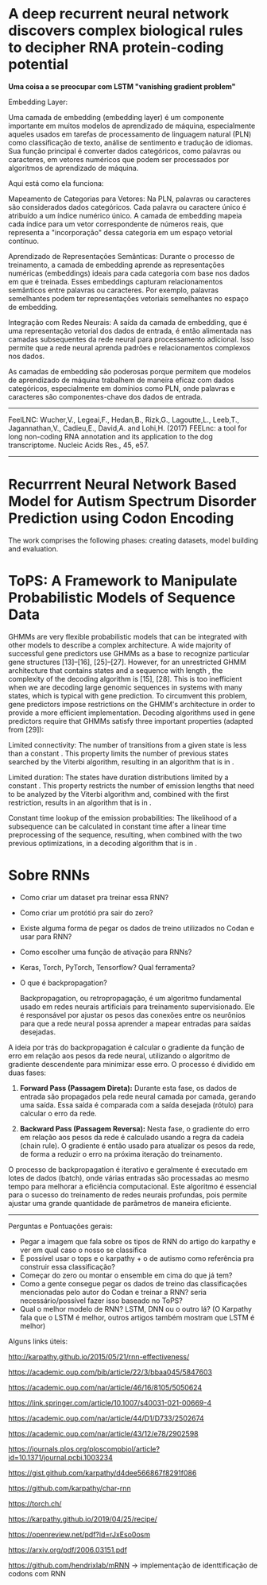 


# A deep recurrent neural network discovers complex biological rules to decipher RNA protein-coding potential

**Uma coisa a se preocupar com LSTM "vanishing gradient problem"**

Embedding Layer:

Uma camada de embedding (embedding layer) é um componente importante em muitos modelos de aprendizado de máquina, especialmente aqueles usados em tarefas de processamento de linguagem natural (PLN) como classificação de texto, análise de sentimento e tradução de idiomas. Sua função principal é converter dados categóricos, como palavras ou caracteres, em vetores numéricos que podem ser processados por algoritmos de aprendizado de máquina.

Aqui está como ela funciona:

Mapeamento de Categorias para Vetores: Na PLN, palavras ou caracteres são considerados dados categóricos. Cada palavra ou caractere único é atribuído a um índice numérico único. A camada de embedding mapeia cada índice para um vetor correspondente de números reais, que representa a "incorporação" dessa categoria em um espaço vetorial contínuo.

Aprendizado de Representações Semânticas: Durante o processo de treinamento, a camada de embedding aprende as representações numéricas (embeddings) ideais para cada categoria com base nos dados em que é treinada. Esses embeddings capturam relacionamentos semânticos entre palavras ou caracteres. Por exemplo, palavras semelhantes podem ter representações vetoriais semelhantes no espaço de embedding.

Integração com Redes Neurais: A saída da camada de embedding, que é uma representação vetorial dos dados de entrada, é então alimentada nas camadas subsequentes da rede neural para processamento adicional. Isso permite que a rede neural aprenda padrões e relacionamentos complexos nos dados.

As camadas de embedding são poderosas porque permitem que modelos de aprendizado de máquina trabalhem de maneira eficaz com dados categóricos, especialmente em domínios como PLN, onde palavras e caracteres são componentes-chave dos dados de entrada.

---

FeelLNC: Wucher,V., Legeai,F., Hedan,B., Rizk,G., Lagoutte,L., Leeb,T.,
Jagannathan,V., Cadieu,E., David,A. and Lohi,H. (2017) FEELnc: a
tool for long non-coding RNA annotation and its application to the
dog transcriptome. Nucleic Acids Res., 45, e57.

---

#  Recurrrent Neural Network Based Model for Autism Spectrum Disorder Prediction using Codon Encoding

The work comprises the following phases: creating datasets, model building and evaluation.

# ToPS: A Framework to Manipulate Probabilistic Models of Sequence Data

GHMMs are very flexible probabilistic models that can be integrated with other models to describe a complex architecture. A wide majority of successful gene predictors use GHMMs as a base to recognize particular gene structures [13]–[16], [25]–[27]. However, for an unrestricted GHMM architecture that contains  states and a sequence with length , the complexity of the decoding algorithm is  [15], [28]. This is too inefficient when we are decoding large genomic sequences in systems with many states, which is typical with gene prediction. To circumvent this problem, gene predictors impose restrictions on the GHMM's architecture in order to provide a more efficient implementation. Decoding algorithms used in gene predictors require that GHMMs satisfy three important properties (adapted from [29]):

Limited connectivity: The number of transitions from a given state is less than a constant . This property limits the number of previous states searched by the Viterbi algorithm, resulting in an algorithm that is in .

Limited duration: The states have duration distributions limited by a constant . This property restricts the number of emission lengths that need to be analyzed by the Viterbi algorithm and, combined with the first restriction, results in an algorithm that is in .

Constant time lookup of the emission probabilities: The likelihood of a subsequence can be calculated in constant time after a linear time preprocessing of the sequence, resulting, when combined with the two previous optimizations, in a decoding algorithm that is in .

# Sobre RNNs

- Como criar um dataset pra treinar essa RNN?
- Como criar um protótió pra sair do zero?
- Existe alguma forma de pegar os dados de treino utilizados no Codan e usar para RNN?
- Como escolher uma função de ativação para RNNs?
- Keras, Torch, PyTorch, Tensorflow? Qual ferramenta?
- O que é backpropagation?

  Backpropagation, ou retropropagação, é um algoritmo fundamental usado em redes neurais artificiais para treinamento supervisionado. Ele é responsável por ajustar os pesos das conexões entre os neurônios para que a rede neural possa aprender a mapear entradas para saídas desejadas.

A ideia por trás do backpropagation é calcular o gradiente da função de erro em relação aos pesos da rede neural, utilizando o algoritmo de gradiente descendente para minimizar esse erro. O processo é dividido em duas fases:

1. **Forward Pass (Passagem Direta):** Durante esta fase, os dados de entrada são propagados pela rede neural camada por camada, gerando uma saída. Essa saída é comparada com a saída desejada (rótulo) para calcular o erro da rede.

2. **Backward Pass (Passagem Reversa):** Nesta fase, o gradiente do erro em relação aos pesos da rede é calculado usando a regra da cadeia (chain rule). O gradiente é então usado para atualizar os pesos da rede, de forma a reduzir o erro na próxima iteração do treinamento.

O processo de backpropagation é iterativo e geralmente é executado em lotes de dados (batch), onde várias entradas são processadas ao mesmo tempo para melhorar a eficiência computacional. Este algoritmo é essencial para o sucesso do treinamento de redes neurais profundas, pois permite ajustar uma grande quantidade de parâmetros de maneira eficiente.

---

Perguntas e Pontuações gerais:

- Pegar a imagem que fala sobre os tipos de RNN do artigo do karpathy e ver em qual caso o nosso se classifica
- È possível usar o tops e o karpathy + o de autismo como referência pra construir essa classificação?
- Começar do zero ou montar o ensemble em cima do que já tem?
- Como a gente consegue pegar os dados de treino das classificações mencionadas pelo autor do Codan e treinar a RNN? seria necessário/possível fazer isso baseado no ToPS?
- Qual o melhor modelo de RNN? LSTM, DNN ou o outro lá? (O Karpathy fala que o LSTM é melhor, outros artigos também mostram que LSTM é melhor)

Alguns links úteis:

http://karpathy.github.io/2015/05/21/rnn-effectiveness/

https://academic.oup.com/bib/article/22/3/bbaa045/5847603

https://academic.oup.com/nar/article/46/16/8105/5050624

https://link.springer.com/article/10.1007/s40031-021-00669-4

https://academic.oup.com/nar/article/44/D1/D733/2502674

https://academic.oup.com/nar/article/43/12/e78/2902598

https://journals.plos.org/ploscompbiol/article?id=10.1371/journal.pcbi.1003234

https://gist.github.com/karpathy/d4dee566867f8291f086

https://github.com/karpathy/char-rnn

https://torch.ch/

https://karpathy.github.io/2019/04/25/recipe/

https://openreview.net/pdf?id=rJxEso0osm

https://arxiv.org/pdf/2006.03151.pdf

https://github.com/hendrixlab/mRNN -> implementação de identtificação de codons com RNN


